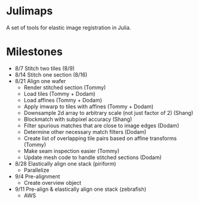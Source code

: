 # Julimaps
A set of tools for elastic image registration in Julia.

# Milestones
* 8/7 Stitch two tiles (8/9)
* 8/14 Stitch one section (8/16)
* 8/21 Align one wafer
  * Render stitched section (Tommy)
  * Load tiles (Tommy + Dodam)
  * Load affines (Tommy + Dodam)
  * Apply imwarp to tiles with affines (Tommy + Dodam)
  * Downsample 2d array to arbitrary scale (not just factor of 2) (Shang)
  * Blockmatch with subpixel accuracy (Shang)
  * Filter spurious matches that are close to image edges (Dodam)
  * Determine other necessary match filters (Dodam)
  * Create list of overlapping tile pairs based on affine transforms (Tommy)
  * Make seam inspection easier (Tommy)
  * Update mesh code to handle stitched sections (Dodam)
* 8/28 Elastically align one stack (piriform)
  * Parallelize
* 9/4 Pre-alignment
  * Create overview object
* 9/11 Pre-align & elastically align one stack (zebrafish)
  * AWS
